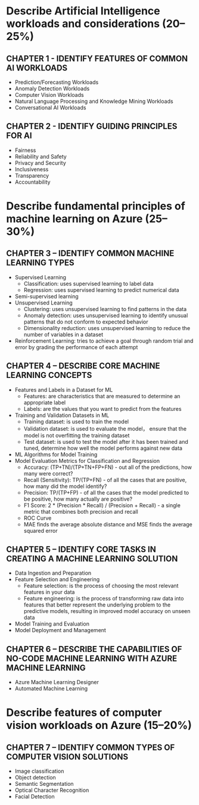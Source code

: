 # Describe Artificial Intelligence workloads and considerations (20–25%)
## CHAPTER 1 - IDENTIFY FEATURES OF COMMON AI WORKLOADS
  - Prediction/Forecasting Workloads
  - Anomaly Detection Workloads
  - Computer Vision Workloads
  - Natural Language Processing and Knowledge Mining Workloads
  - Conversational AI Workloads
## CHAPTER 2 - IDENTIFY GUIDING PRINCIPLES FOR AI
  - Fairness
  - Reliability and Safety
  - Privacy and Security
  - Inclusiveness
  - Transparency
  - Accountability

# Describe fundamental principles of machine learning on Azure (25–30%)
## CHAPTER 3 – IDENTIFY COMMON MACHINE LEARNING TYPES
  - Supervised Learning
    - Classification: uses supervised learning to label data
    - Regression: uses supervised learning to predict numerical data
  - Semi-supervised learning
  - Unsupervised Learning
    - Clustering: uses unsupervised learning to find patterns in the data
    - Anomaly detection: uses unsupervised learning to identify unusual patterns that do not conform to expected behavior
    - Dimensionality reduction: uses unsupervised learning to reduce the number of variables in a dataset
  - Reinforcement Learning: tries to achieve a goal through random trial and error by grading the performance of each attempt
## CHAPTER 4 – DESCRIBE CORE MACHINE LEARNING CONCEPTS
  - Features and Labels in a Dataset for ML
    - Features: are characteristics that are measured to determine an appropriate label
    - Labels: are the values that you want to predict from the features
  - Training and Validation Datasets in ML
    - Training dataset: is used to train the model
    - Validation dataset: is used to evaluate the model， ensure that the model is not overfitting the training dataset
    - Test dataset: is used to test the model after it has been trained and tuned, determine how well the model performs against new data
  - ML Algorithms for Model Training
  - Model Evaluation Metrics for Classification and Regression
    - Accuracy: (TP+TN)/(TP+TN+FP+FN) - out all of the predictions, how many were correct?
    - Recall (Sensitivity): TP/(TP+FN) - of all the cases that are positive, how many did the model identify?
    - Precision: TP/(TP+FP) - of all the cases that the model predicted to be positive, how many actually are positive?
    - F1 Score: 2 * (Precision * Recall) / (Precision + Recall) - a single metric that combines both precision and recall
    - ROC Curve
    - MAE finds the average absolute distance and MSE finds the average squared error
## CHAPTER 5 – IDENTIFY CORE TASKS IN CREATING A MACHINE LEARNING SOLUTION
  - Data Ingestion and Preparation
  - Feature Selection and Engineering
    - Feature selection: is the process of choosing the most relevant features in your data
    - Feature engineering: is the process of transforming raw data into features that better represent the underlying problem to the predictive models, resulting in improved model accuracy on unseen data
  - Model Training and Evaluation
  - Model Deployment and Management
## CHAPTER 6 – DESCRIBE THE CAPABILITIES OF NO-CODE MACHINE LEARNING WITH AZURE MACHINE LEARNING
  - Azure Machine Learning Designer
  - Automated Machine Learning

# Describe features of computer vision workloads on Azure (15–20%)
## CHAPTER 7 – IDENTIFY COMMON TYPES OF COMPUTER VISION SOLUTIONS
  - Image classification
  - Object detection
  - Semantic Segmentation
  - Optical Character Recognition
  - Facial Detection